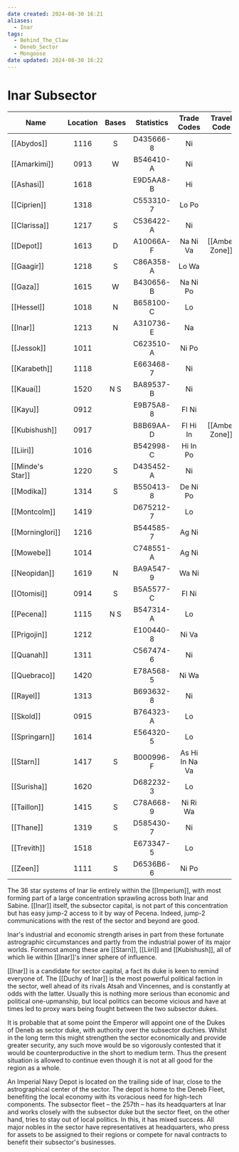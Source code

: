 ```yaml
---
date created: 2024-08-30 16:21
aliases:
  - Inar
tags:
  - Behind_The_Claw
  - Deneb_Sector
  - Mongoose
date updated: 2024-08-30 16:22
---
```


# Inar Subsector

| Name             | Location | Bases | Statistics |   Trade Codes  |   Travel Code  |  Allegiance  | Gas Giants |
| ---------------- | :------: | :---: | :--------: | :------------: | :------------: | :----------: | :--------: |
| [[Abydos]]       |   1116   |   S   |  D435666-8 |       Ni       |                | [[Imperium]] |            |
| [[Amarkimi]]     |   0913   |   W   |  B546410-A |       Ni       |                | [[Imperium]] |      G     |
| [[Ashasi]]       |   1618   |       |  E9D5AA8-B |       Hi       |                | [[Imperium]] |      G     |
| [[Ciprien]]      |   1318   |       |  C553310-7 |      Lo Po     |                | [[Imperium]] |      G     |
| [[Clarissa]]     |   1217   |   S   |  C536422-A |       Ni       |                | [[Imperium]] |      G     |
| [[Depot]]        |   1613   |   D   |  A10066A-F |    Na Ni Va    | [[Amber Zone]] | [[Imperium]] |            |
| [[Gaagir]]       |   1218   |   S   |  C86A358-A |      Lo Wa     |                | [[Imperium]] |      G     |
| [[Gaza]]         |   1615   |   W   |  B430656-B |    Na Ni Po    |                | [[Imperium]] |      G     |
| [[Hessel]]       |   1018   |   N   |  B658100-C |       Lo       |                | [[Imperium]] |      G     |
| [[Inar]]         |   1213   |   N   |  A310736-E |       Na       |                | [[Imperium]] |      G     |
| [[Jessok]]       |   1011   |       |  C623510-A |      Ni Po     |                | [[Imperium]] |            |
| [[Karabeth]]     |   1118   |       |  E663468-7 |       Ni       |                | [[Imperium]] |      G     |
| [[Kauai]]        |   1520   |  N S  |  BA89537-B |       Ni       |                | [[Imperium]] |      G     |
| [[Kayu]]         |   0912   |       |  E9B75A8-8 |      Fl Ni     |                | [[Imperium]] |      G     |
| [[Kubishush]]    |   0917   |       |  B8B69AA-D |    Fl Hi In    | [[Amber Zone]] | [[Imperium]] |      G     |
| [[Liiri]]        |   1016   |       |  B542998-C |    Hi In Po    |                | [[Imperium]] |      G     |
| [[Minde's Star]] |   1220   |   S   |  D435452-A |       Ni       |                | [[Imperium]] |      G     |
| [[Modika]]       |   1314   |   S   |  B550413-8 |    De Ni Po    |                | [[Imperium]] |      G     |
| [[Montcolm]]     |   1419   |       |  D675212-7 |       Lo       |                | [[Imperium]] |      G     |
| [[Morninglori]]  |   1216   |       |  B544585-7 |      Ag Ni     |                | [[Imperium]] |      G     |
| [[Mowebe]]       |   1014   |       |  C748551-A |      Ag Ni     |                | [[Imperium]] |      G     |
| [[Neopidan]]     |   1619   |   N   |  BA9A547-9 |      Wa Ni     |                | [[Imperium]] |      G     |
| [[Otomisi]]      |   0914   |   S   |  B5A5577-C |      Fl Ni     |                | [[Imperium]] |      G     |
| [[Pecena]]       |   1115   |  N S  |  B547314-A |       Lo       |                | [[Imperium]] |      G     |
| [[Prigojin]]     |   1212   |       |  E100440-8 |      Ni Va     |                | [[Imperium]] |      G     |
| [[Quanah]]       |   1311   |       |  C567474-6 |       Ni       |                | [[Imperium]] |      G     |
| [[Quebraco]]     |   1420   |       |  E78A568-5 |      Ni Wa     |                | [[Imperium]] |      G     |
| [[Rayel]]        |   1313   |       |  B693632-8 |       Ni       |                | [[Imperium]] |            |
| [[Skold]]        |   0915   |       |  B764323-A |       Lo       |                | [[Imperium]] |      G     |
| [[Springarn]]    |   1614   |       |  E564320-5 |       Lo       |                | [[Imperium]] |            |
| [[Starn]]        |   1417   |   S   |  B000996-F | As Hi In Na Va |                | [[Imperium]] |      G     |
| [[Surisha]]      |   1620   |       |  D682232-3 |       Lo       |                | [[Imperium]] |      G     |
| [[Taillon]]      |   1415   |   S   |  C78A668-9 |    Ni Ri Wa    |                | [[Imperium]] |      G     |
| [[Thane]]        |   1319   |   S   |  D585430-7 |       Ni       |                | [[Imperium]] |      G     |
| [[Trevith]]      |   1518   |       |  E673347-5 |       Lo       |                | [[Imperium]] |      G     |
| [[Zeen]]         |   1111   |   S   |  D6536B6-6 |      Ni Po     |                | [[Imperium]] |      G     |

The 36 star systems of Inar lie entirely within the [[Imperium]], with most forming part of a large concentration sprawling across both Inar and Sabine.  [[Inar]] itself, the subsector capital, is not part of this concentration but has easy jump-2 access to it by way of Pecena. Indeed, jump-2 communications with the rest of the sector and beyond are good.

Inar's industrial and economic strength arises in part from these fortunate astrographic circumstances and partly from the industrial power of its major worlds. Foremost among these are [[Starn]], [[Liiri]] and [[Kubishush]], all of which lie within [[Inar]]'s inner sphere of influence.

[[Inar]] is a candidate for sector capital, a fact its duke is keen to remind everyone of. The [[Duchy of Inar]] is the most powerful political faction in the sector, well ahead of its rivals Atsah and Vincennes, and is constantly at odds with the latter. Usually this is nothing more serious than economic and political one-upmanship, but local politics can become vicious and have at times led to proxy wars being fought between the two subsector dukes.

It is probable that at some point the Emperor will appoint one of the Dukes of Deneb as sector duke, with authority over the subsector duchies. Whilst in the long term this might strengthen the sector economically and provide greater security, any such move would be so vigorously contested that it would be counterproductive in the short to medium term. Thus the present situation is allowed to continue even though it is not at all good for the region as a whole.

An Imperial Navy Depot is located on the trailing side of Inar, close to the astrographical center of the sector.  The depot is home to the Deneb Fleet, benefiting the local economy with its voracious need for high-tech components. The subsector fleet – the 257th – has its headquarters at Inar and works closely with the subsector duke but the sector fleet, on the other hand, tries to stay out of local politics. In this, it has mixed success. All major nobles in the sector have representatives at headquarters, who press for assets to be assigned to their regions or compete for naval contracts to benefit their subsector's businesses.
